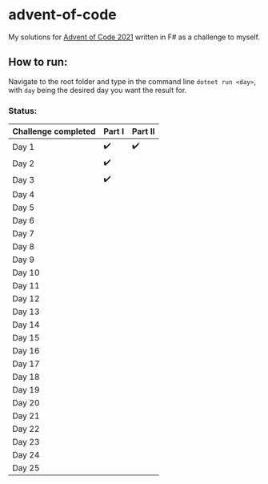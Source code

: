 # advent-of-code

My solutions for [Advent of Code 2021](https://adventofcode.com/2021 "Advent of Code") written in F# as a challenge to myself.

## How to run:
Navigate to the root folder and type in the command line `dotnet run <day>`, with `day` being the desired day you want the result for.

### Status:
Challenge completed | Part I | Part II 
:------------ | :------------- | :-------------
Day 1   |  :heavy_check_mark: | :heavy_check_mark:
Day 2   |  :heavy_check_mark: | 
Day 3   |  :heavy_check_mark: | 
Day 4   |  | 
Day 5   |  | 
Day 6   |  | 
Day 7   |  | 
Day 8   |  | 
Day 9   |  | 
Day 10  |  | 
Day 11  |  | 
Day 12  |  | 
Day 13  |  | 
Day 14  |  | 
Day 15  |  | 
Day 16  |  | 
Day 17  |  | 
Day 18  |  | 
Day 19  |  | 
Day 20  |  | 
Day 21  |  | 
Day 22  |  | 
Day 23  |  | 
Day 24  |  | 
Day 25  |  | 
